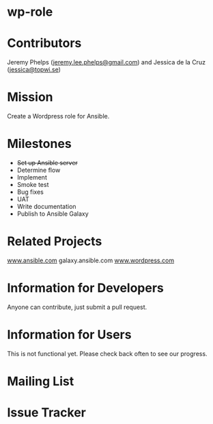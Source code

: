 # wp-role

Contributors  
============
Jeremy Phelps ([jeremy.lee.phelps@gmail.com](mailto:jeremy.lee.phelps@gmail.com)) and Jessica de la Cruz ([jessica@topwi.se](mailto:jessica@topwi.se))

Mission
==========
Create a Wordpress role for Ansible.

Milestones
==========
* ~~Set up Ansible server~~
* Determine flow
* Implement
* Smoke test
* Bug fixes
* UAT
* Write documentation
* Publish to Ansible Galaxy

Related Projects
==========
www.ansible.com
galaxy.ansible.com
www.wordpress.com

Information for Developers
==========
Anyone can contribute, just submit a pull request.

Information for Users
==========
This is not functional yet. Please check back often to see our progress.

Mailing List
==========

Issue Tracker
==========
